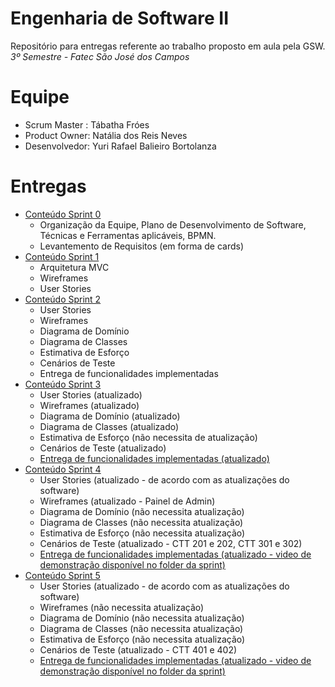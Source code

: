 # Engenharia de Software II

Repositório para entregas referente ao trabalho proposto em aula pela GSW.
*3º Semestre - Fatec São José dos Campos*

# Equipe
- Scrum Master : Tábatha Fróes
- Product Owner: Natália dos Reis Neves
- Desenvolvedor: Yuri Rafael Balieiro Bortolanza

# Entregas
- [Conteúdo Sprint 0](https://github.com/tabathafroes/EngSoft2/tree/master/Sprint%200)
  - Organização da Equipe, Plano de Desenvolvimento de Software, Técnicas e Ferramentas aplicáveis, BPMN.
  - Levantemento de Requisitos (em forma de cards)
- [Conteúdo Sprint 1](https://github.com/tabathafroes/EngSoft2/tree/master/Sprint%201)
  - Arquitetura MVC
  - Wireframes
  - User Stories
- [Conteúdo Sprint 2](https://github.com/tabathafroes/EngSoft2/tree/master/Sprint%202)
  - User Stories
  - Wireframes
  - Diagrama de Domínio
  - Diagrama de Classes
  - Estimativa de Esforço
  - Cenários de Teste
  - Entrega de funcionalidades implementadas
 - [Conteúdo Sprint 3](https://github.com/tabathafroes/EngSoft2/tree/master/Sprint%203)
   - User Stories (atualizado)
   - Wireframes (atualizado)
   - Diagrama de Domínio (atualizado)
   - Diagrama de Classes (atualizado)
   - Estimativa de Esforço (não necessita de atualização)
   - Cenários de Teste (atualizado)
   - [Entrega de funcionalidades implementadas (atualizado)](https://github.com/tabathafroes/EngSoft2/tree/master/Software/JobsScreen-master)
 - [Conteúdo Sprint 4](https://github.com/tabathafroes/EngSoft2/tree/master/Sprint%204)
   - User Stories (atualizado - de acordo com as atualizações do software)
   - Wireframes (atualizado - Painel de Admin)
   - Diagrama de Domínio (não necessita atualização)
   - Diagrama de Classes (não necessita atualização)
   - Estimativa de Esforço (não necessita atualização)
   - Cenários de Teste (atualizado - CTT 201 e 202, CTT 301 e 302)
   - [Entrega de funcionalidades implementadas (atualizado - video de demonstração disponível no folder da sprint)](https://github.com/tabathafroes/EngSoft2/tree/master/Software/JobsScreen-master)
 - [Conteúdo Sprint 5](https://github.com/tabathafroes/EngSoft2/tree/master/Sprint%205)
   - User Stories (atualizado - de acordo com as atualizações do software)
   - Wireframes (não necessita atualização)
   - Diagrama de Domínio (não necessita atualização)
   - Diagrama de Classes (não necessita atualização)
   - Estimativa de Esforço (não necessita atualização)
   - Cenários de Teste (atualizado - CTT 401 e 402)
   - [Entrega de funcionalidades implementadas (atualizado - video de demonstração disponível no folder da sprint)](https://github.com/tabathafroes/EngSoft2/tree/master/Software/JobsScreen-master)

